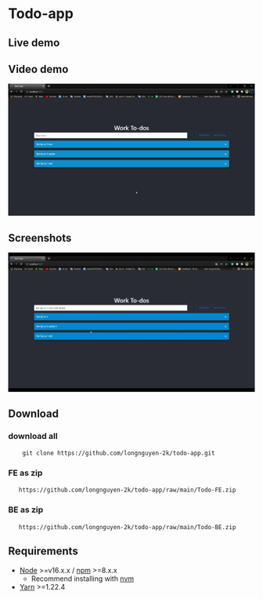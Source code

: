# Todo-app

## Live demo 

## Video demo

![Watch the video](https://github.com/longnguyen-2k/todo-app/blob/main/Video%20demo.gif)

## Screenshots

<img src="./Screenshots.png">

## Download
### download all
```
    git clone https://github.com/longnguyen-2k/todo-app.git

```
### FE as zip
```
   https://github.com/longnguyen-2k/todo-app/raw/main/Todo-FE.zip

```
### BE as zip
```
   https://github.com/longnguyen-2k/todo-app/raw/main/Todo-BE.zip

```
## Requirements

- [Node](https://nodejs.org/en/) &gt;=v16.x.x / [npm](https://www.npmjs.com/) &gt;=8.x.x
  - Recommend installing with [nvm](https://github.com/creationix/nvm)
- [Yarn](https://classic.yarnpkg.com) &gt;=1.22.4
